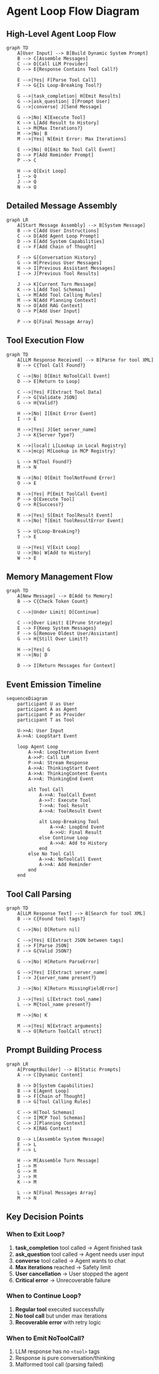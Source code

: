 # Agent Loop Flow Diagram

## High-Level Agent Loop Flow

```mermaid
graph TD
    A[User Input] --> B[Build Dynamic System Prompt]
    B --> C[Assemble Messages]
    C --> D[Call LLM Provider]
    D --> E{Response Contains Tool Call?}
    
    E -->|Yes| F[Parse Tool Call]
    F --> G{Is Loop-Breaking Tool?}
    
    G -->|task_completion| H[Emit Results]
    G -->|ask_question| I[Prompt User]
    G -->|converse| J[Send Message]
    
    G -->|No| K[Execute Tool]
    K --> L[Add Result to History]
    L --> M{Max Iterations?}
    M -->|No| B
    M -->|Yes| N[Emit Error: Max Iterations]
    
    E -->|No| O[Emit No Tool Call Event]
    O --> P[Add Reminder Prompt]
    P --> C
    
    H --> Q[Exit Loop]
    I --> Q
    J --> Q
    N --> Q
```

## Detailed Message Assembly

```mermaid
graph LR
    A[Start Message Assembly] --> B[System Message]
    B --> C[Add User Instructions]
    C --> D[Add Agent Loop Prompt]
    D --> E[Add System Capabilities]
    E --> F[Add Chain of Thought]
    
    F --> G[Conversation History]
    G --> H[Previous User Messages]
    H --> I[Previous Assistant Messages]
    I --> J[Previous Tool Results]
    
    J --> K[Current Turn Message]
    K --> L[Add Tool Schemas]
    L --> M[Add Tool Calling Rules]
    M --> N[Add Planning Context]
    N --> O[Add RAG Context]
    O --> P[Add User Input]
    
    P --> Q[Final Message Array]
```

## Tool Execution Flow

```mermaid
graph TD
    A[LLM Response Received] --> B[Parse for tool XML]
    B --> C{Tool Call Found?}
    
    C -->|No| D[Emit NoToolCall Event]
    D --> E[Return to Loop]
    
    C -->|Yes| F[Extract Tool Data]
    F --> G[Validate JSON]
    G --> H{Valid?}
    
    H -->|No| I[Emit Error Event]
    I --> E
    
    H -->|Yes| J[Get server_name]
    J --> K{Server Type?}
    
    K -->|local| L[Lookup in Local Registry]
    K -->|mcp| M[Lookup in MCP Registry]
    
    L --> N{Tool Found?}
    M --> N
    
    N -->|No| O[Emit ToolNotFound Error]
    O --> E
    
    N -->|Yes| P[Emit ToolCall Event]
    P --> Q[Execute Tool]
    Q --> R{Success?}
    
    R -->|Yes| S[Emit ToolResult Event]
    R -->|No| T[Emit ToolResultError Event]
    
    S --> U{Loop-Breaking?}
    T --> E
    
    U -->|Yes| V[Exit Loop]
    U -->|No| W[Add to History]
    W --> E
```

## Memory Management Flow

```mermaid
graph TD
    A[New Message] --> B[Add to Memory]
    B --> C{Check Token Count}
    
    C -->|Under Limit| D[Continue]
    
    C -->|Over Limit| E[Prune Strategy]
    E --> F{Keep System Messages}
    F --> G[Remove Oldest User/Assistant]
    G --> H{Still Over Limit?}
    
    H -->|Yes| G
    H -->|No| D
    
    D --> I[Return Messages for Context]
```

## Event Emission Timeline

```mermaid
sequenceDiagram
    participant U as User
    participant A as Agent
    participant P as Provider
    participant T as Tool
    
    U->>A: User Input
    A->>A: LoopStart Event
    
    loop Agent Loop
        A->>A: LoopIteration Event
        A->>P: Call LLM
        P->>A: Stream Response
        A->>A: ThinkingStart Event
        A->>A: ThinkingContent Events
        A->>A: ThinkingEnd Event
        
        alt Tool Call
            A->>A: ToolCall Event
            A->>T: Execute Tool
            T->>A: Tool Result
            A->>A: ToolResult Event
            
            alt Loop-Breaking Tool
                A->>A: LoopEnd Event
                A->>U: Final Result
            else Continue Loop
                A->>A: Add to History
            end
        else No Tool Call
            A->>A: NoToolCall Event
            A->>A: Add Reminder
        end
    end
```

## Tool Call Parsing

```mermaid
graph TD
    A[LLM Response Text] --> B[Search for tool XML]
    B --> C{Found tool tags?}
    
    C -->|No| D[Return nil]
    
    C -->|Yes| E[Extract JSON between tags]
    E --> F[Parse JSON]
    F --> G{Valid JSON?}
    
    G -->|No| H[Return ParseError]
    
    G -->|Yes| I[Extract server_name]
    I --> J{server_name present?}
    
    J -->|No| K[Return MissingFieldError]
    
    J -->|Yes| L[Extract tool_name]
    L --> M{tool_name present?}
    
    M -->|No| K
    
    M -->|Yes| N[Extract arguments]
    N --> O[Return ToolCall struct]
```

## Prompt Building Process

```mermaid
graph LR
    A[PromptBuilder] --> B[Static Prompts]
    A --> C[Dynamic Content]
    
    B --> D[System Capabilities]
    B --> E[Agent Loop]
    B --> F[Chain of Thought]
    B --> G[Tool Calling Rules]
    
    C --> H[Tool Schemas]
    C --> I[MCP Tool Schemas]
    C --> J[Planning Context]
    C --> K[RAG Context]
    
    D --> L[Assemble System Message]
    E --> L
    F --> L
    
    H --> M[Assemble Turn Message]
    I --> M
    G --> M
    J --> M
    K --> M
    
    L --> N[Final Messages Array]
    M --> N
```

## Key Decision Points

### When to Exit Loop?

1. **task_completion** tool called → Agent finished task
2. **ask_question** tool called → Agent needs user input
3. **converse** tool called → Agent wants to chat
4. **Max iterations** reached → Safety limit
5. **User cancellation** → User stopped the agent
6. **Critical error** → Unrecoverable failure

### When to Continue Loop?

1. **Regular tool** executed successfully
2. **No tool call** but under max iterations
3. **Recoverable error** with retry logic

### When to Emit NoToolCall?

1. LLM response has no `<tool>` tags
2. Response is pure conversation/thinking
3. Malformed tool call (parsing failed)
